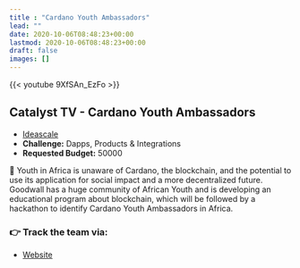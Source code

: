 ```yaml
---
title : "Cardano Youth Ambassadors"
lead: ""
date: 2020-10-06T08:48:23+00:00
lastmod: 2020-10-06T08:48:23+00:00
draft: false
images: []
---
```


{{<  youtube 9XfSAn_EzFo >}}

## Catalyst TV - Cardano Youth Ambassadors

- [Ideascale](https://cardano.ideascale.com/c/idea/422842)
- **Challenge:** Dapps, Products & Integrations
- **Requested Budget:** 50000

🌟 Youth in Africa is unaware of Cardano, the blockchain, and the potential to use its application for social impact and a more decentralized future. Goodwall has a huge community of African Youth and is developing an educational program about blockchain, which will be followed by a hackathon to identify Cardano Youth Ambassadors in Africa.

### 👉  Track the team via:

- [Website](https://www.goodwall.io)

